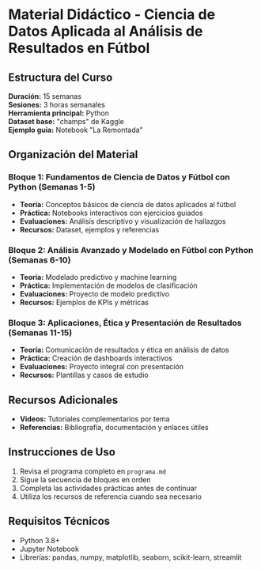 # Material Didáctico - Ciencia de Datos Aplicada al Análisis de Resultados en Fútbol

## Estructura del Curso

**Duración:** 15 semanas  
**Sesiones:** 3 horas semanales  
**Herramienta principal:** Python  
**Dataset base:** "champs" de Kaggle  
**Ejemplo guía:** Notebook "La Remontada"

## Organización del Material

### Bloque 1: Fundamentos de Ciencia de Datos y Fútbol con Python (Semanas 1-5)
- **Teoría:** Conceptos básicos de ciencia de datos aplicados al fútbol
- **Práctica:** Notebooks interactivos con ejercicios guiados
- **Evaluaciones:** Análisis descriptivo y visualización de hallazgos
- **Recursos:** Dataset, ejemplos y referencias

### Bloque 2: Análisis Avanzado y Modelado en Fútbol con Python (Semanas 6-10)
- **Teoría:** Modelado predictivo y machine learning
- **Práctica:** Implementación de modelos de clasificación
- **Evaluaciones:** Proyecto de modelo predictivo
- **Recursos:** Ejemplos de KPIs y métricas

### Bloque 3: Aplicaciones, Ética y Presentación de Resultados (Semanas 11-15)
- **Teoría:** Comunicación de resultados y ética en análisis de datos
- **Práctica:** Creación de dashboards interactivos
- **Evaluaciones:** Proyecto integral con presentación
- **Recursos:** Plantillas y casos de estudio

## Recursos Adicionales

- **Videos:** Tutoriales complementarios por tema
- **Referencias:** Bibliografía, documentación y enlaces útiles

## Instrucciones de Uso

1. Revisa el programa completo en `programa.md`
2. Sigue la secuencia de bloques en orden
3. Completa las actividades prácticas antes de continuar
4. Utiliza los recursos de referencia cuando sea necesario

## Requisitos Técnicos

- Python 3.8+
- Jupyter Notebook
- Librerías: pandas, numpy, matplotlib, seaborn, scikit-learn, streamlit
